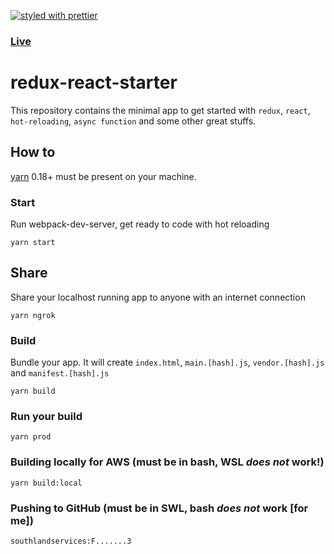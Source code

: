 [![styled with prettier](https://img.shields.io/badge/styled_with-prettier-ff69b4.svg)](https://github.com/prettier/prettier)

### [Live](https://react.didierfranc.com/)

# redux-react-starter

This repository contains the minimal app to get started with `redux`, `react`, `hot-reloading`, `async function` and some other great stuffs.

## How to

[yarn](https://github.com/yarnpkg/yarn) 0.18+ must be present on your machine.

### Start

Run webpack-dev-server, get ready to code with hot reloading
```
yarn start
```

## Share

Share your localhost running app to anyone with an internet connection
```
yarn ngrok
```

### Build

Bundle your app. It will create `index.html`, `main.[hash].js`, `vendor.[hash].js` and `manifest.[hash].js`
```
yarn build
```

### Run your build
```
yarn prod
```

### Building locally for AWS (must be in bash, WSL _does not_ work!)
```
yarn build:local
```

### Pushing to GitHub (must be in SWL, bash _does not_ work [for me])
```
southlandservices:F.......3
```